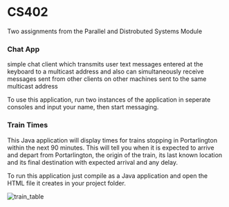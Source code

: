 
# CS402
Two assignments from the Parallel and Distrobuted Systems Module
<p>
<h3>Chat App</h3>
<p>simple chat client which transmits user text messages entered at the keyboard to
a multicast address and also can simultaneously receive messages sent from other clients on
other machines sent to the same multicast address

To use this application, run two instances of the application in seperate consoles and input your name, then start messaging.
</p></p>

<h3>Train Times</h3>
<p>This Java application will display times for trains stopping in Portarlington within the next 90 minutes.
This will tell you when it is expected to arrive and depart from Portarlington, the origin of the train, its last known location and its final destination with expected  arrival and any delay.

To run this application just compile as a Java application and open the HTML file it creates in your project folder.</p></p>

![train_table](https://user-images.githubusercontent.com/53318295/118275102-e2b0fa80-b4bd-11eb-8beb-3aae747f608d.PNG)
